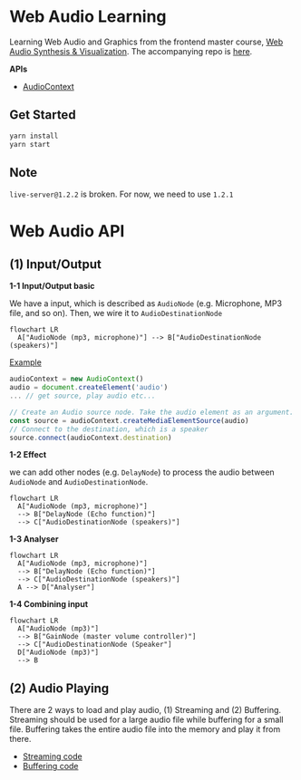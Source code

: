 # Web Audio Learning

Learning Web Audio and Graphics from the frontend master course, [Web Audio Synthesis & Visualization](https://frontendmasters.com/courses/web-audio). The accompanying repo is [here](https://github.com/mattdesl/workshop-web-audio).

**APIs**

- [AudioContext](https://developer.mozilla.org/en-US/docs/Web/API/AudioContext)

## Get Started

```bash
yarn install
yarn start
```

## Note

`live-server@1.2.2` is broken. For now, we need to use `1.2.1`

# Web Audio API

## (1) Input/Output

**1-1 Input/Output basic**

We have a input, which is described as `AudioNode` (e.g. Microphone, MP3 file, and so on). Then, we wire it to `AudioDestinationNode`

```mermaid
flowchart LR
  A["AudioNode (mp3, microphone)"] --> B["AudioDestinationNode (speakers)"]
```

[Example]('src/01-play-mp3-stream.js')

```js
audioContext = new AudioContext()
audio = document.createElement('audio')
... // get source, play audio etc...

// Create an Audio source node. Take the audio element as an argument.
const source = audioContext.createMediaElementSource(audio)
// Connect to the destination, which is a speaker
source.connect(audioContext.destination)
```

**1-2 Effect**

we can add other nodes (e.g. `DelayNode`) to process the audio between `AudioNode` and `AudioDestinationNode`.

```mermaid
flowchart LR
  A["AudioNode (mp3, microphone)"]
  --> B["DelayNode (Echo function)"]
  --> C["AudioDestinationNode (speakers)"]
```

**1-3 Analyser**

```mermaid
flowchart LR
  A["AudioNode (mp3, microphone)"]
  --> B["DelayNode (Echo function)"]
  --> C["AudioDestinationNode (speakers)"]
  A --> D["Analyser"]

```

**1-4 Combining input**

```mermaid
flowchart LR
  A["AudioNode (mp3)"]
  --> B["GainNode (master volume controller)"]
  --> C["AudioDestinationNode (Speaker"]
  D["AudioNode (mp3)"]
  --> B
```

## (2) Audio Playing

There are 2 ways to load and play audio, (1) Streaming and (2) Buffering. Streaming should be used for a large audio file while buffering for a small file. Buffering takes the entire audio file into the memory and play it from there.

- [Streaming code]('src/01-play-mp3-stream.js')
- [Buffering code]('src/02-play-mp3-buffer.js')
